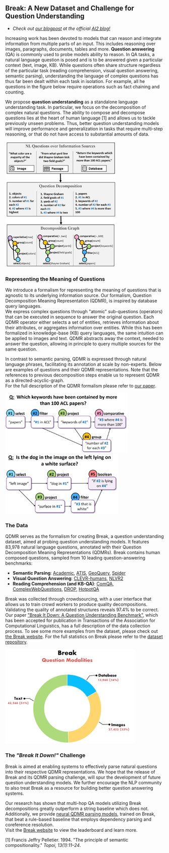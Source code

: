 ## Break: A New Dataset and Challenge for Question Understanding

- *Check out [our blogpost](https://medium.com/ai2-blog) at the official [AI2 blog!](https://medium.com/ai2-blog)*  

Increasing work has been devoted to models that can reason and integrate information from multiple parts of an input. This includes reasoning over images, paragraphs, documents, tables and more. **Question answering** (QA) is commonly used to probe models ability to reason. In QA tasks, a natural language question is posed and is to be answered given a particular context (text, image, KB). While questions often share structure regardless of the particular task (reading comprehension, visual question answering, semantic parsing), understanding the language of complex questions has thus far been dealt within each task in isolation. For example, all he questions in the figure below require operations such as fact chaining and counting.  

We propose **question understanding** as a standalone language understanding task. In particular, we focus on the decomposition of complex natural questions. The ability to compose and decompose questions lies at the heart of human language [1] and allows us to tackle previously unseen problems. Thus, better question understanding models will improve performance and generalization in tasks that require multi-step reasoning, or that do not have access to substantial amounts of data. 

<a href="https://allenai.github.io/Break/images/qdmr_motivation.png"> 
    <img src="images/qdmr_motivation.png" height="400">
 </a>


### Representing the Meaning of Questions
We introduce a formalism for representing the meaning of questions that is agnostic to its underlying information source. Our formalism, Question Decomposition Meaning Representation (QDMR), is inspired by database query languages.  
We express complex questions through "atomic" sub-questions (operators) that can be executed in sequence to answer the original question. Each QDMR operator either selects a set of entities, retrieves information about their attributes, or aggregates information over entities. While this has been formalized in knowledge-base (KB) query languages, the same intuition can be applied to images and text. QDMR abstracts away the context, needed to answer the question, allowing in principle to query multiple sources for the same question.  

In contrast to semantic parsing, QDMR is expressed through natural language phrases, facilitating its annotation at scale by non-experts. 
Below are examples of questions and their QDMR representations. Note that the references to previous decomposition steps enable us to represent QDMR as a directed-acyclic-graph.  
For the full description of the QDMR formalism please refer to [our paper]().

<p float="left">
  <a href="https://allenai.github.io/Break/images/qdmr01.png"> 
    <img src="images/qdmr01.png" height="190">
  </a>
  <a href="https://allenai.github.io/Break/images/qdmr02.png"> 
    <img src="images/qdmr02.png" height="190">
  </a>
</p>


### The Data

QDMR serves as the formalism for creating Break, a question understanding dataset, aimed at probing question understanding models. It features 83,978 natural language questions, annotated with their Question Decomposition Meaning Representations (QDMRs). Break contains human composed questions, sampled from 10 leading question-answering benchmarks:

* **Semantic Parsing**: [Academic](https://github.com/jkkummerfeld/text2sql-data), [ATIS](https://github.com/jkkummerfeld/text2sql-data), [GeoQuery](https://github.com/jkkummerfeld/text2sql-data), [Spider](https://yale-lily.github.io/spider)
* **Visual Question Answering**: [CLEVR-humans](https://cs.stanford.edu/people/jcjohns/clevr/), [NLVR2](http://lil.nlp.cornell.edu/nlvr/)
* **Reading Comprehension (and KB-QA)**: [ComQA](http://qa.mpi-inf.mpg.de/comqa/), [ComplexWebQuestions](https://www.tau-nlp.org/compwebq), [DROP](https://allennlp.org/drop), [HotpotQA](https://hotpotqa.github.io/)  

Break was collected through crowdsourcing, with a user interface that allows us to train crowd workers to produce quality decompositions. Validating the quality of annotated structures reveals 97.4% to be correct.  
Our paper ["Break It Down: A Question Understanding Benchmark"](), which has been accepted for publication in Transactions of the Association for Computational Linguistics, has a full description of the data collection process. To see some more examples from the dataset, please check out [the Break website](). For the full statistics on Break please refer to the [dataset repository]().

<a href="https://allenai.github.io/Break/images/break_question_modalities.png"> 
    <img src="images/break_question_modalities.png" height="300">
 </a>


### The *"Break It Down!"* Challenge

Break is aimed at enabling systems to effectively parse natural questions into their respective QDMR representations. We hope that the release of Break and its QDMR parsing challenge, will spur the development of future question understanding models. We further encourage the NLP community to also treat Break as a resource for building better question answering systems.  

Our research has shown that multi-hop QA models utilizing Break decompositions greatly outperform a string baseline which does not. Additionally, we provide [neural QDMR parsing models](https://allenai.github.io/Break/#leaderboard), trained on Break, that beat a rule-based baseline that employs dependency parsing and coreference resolution.  
Visit the [Break website]() to view the leaderboard and learn more.


[1] Francis Jeffry Pelletier. 1994. "The principle of semantic compositionality." *Topoi, 13(1):11–24*.
